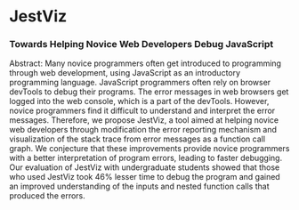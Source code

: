 # JestViz
### Towards Helping Novice Web Developers Debug JavaScript

Abstract: Many novice programmers often get introduced to programming through web development, using JavaScript as an introductory programming language. JavaScript programmers often rely on browser devTools to debug their programs. The error messages in web browsers get logged into the web console, which is a part of the devTools. However, novice programmers find it difficult to understand and interpret the error messages. Therefore, we propose JestViz, a tool aimed at helping novice web developers through modification the error reporting mechanism and visualization of the stack trace from error messages as a function call graph. We conjecture that these improvements provide novice programmers with a better interpretation of program errors, leading to faster debugging. Our evaluation of JestViz with undergraduate students showed that those who used JestViz took 46% lesser time to debug the program and gained an improved understanding of the inputs and nested function calls that produced the errors. 
